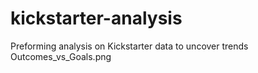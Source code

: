 # kickstarter-analysis
Preforming analysis on Kickstarter data to uncover trends
Outcomes_vs_Goals.png
